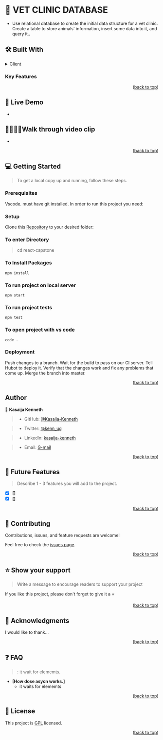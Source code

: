 # 📖 VET CLINIC DATABASE <a name=""></a>
- Use relational database to create the initial data structure for a vet clinic. Create a table to store animals' information, insert some data into it, and query it..
## 🛠 Built With <a name="built-with"></a>

<details>
  <summary>Client</summary>
  <ul>
    <li><a href=""></a></li>
  </ul>
</details>

### Key Features <a name="Conneting to api server"></a>

> 

<p align="right">(<a href="#readme-top">back to top</a>)</p>

## 🚀 Live Demo <a name="live-demo"></a>

- []()

## 🚶‍♂️🚶‍♂️Walk through video clip
- []()

<p align="right">(<a href="#readme-top">back to top</a>)</p>

## 💻 Getting Started <a name="getting-started"></a>

> To get a local copy up and running, follow these steps.

### Prerequisites

Vscode. must have git installed.
In order to run this project you need:
### Setup
Clone this [Repository]() to your desired folder:

### To enter Directory
> cd react-capstone
### To Install Packages
`npm install`
### To run project on local server
`npm start`
### To run project tests
`npm test`
### To open project with vs code 
`code .`
 ### Deployment
  Push changes to a branch. Wait for the build to pass on our CI server. Tell Hubot to deploy it. Verify that the changes work and fix any problems that come up. Merge the branch into master.

<p align="right">(<a href="#readme-top">back to top</a>)</p>

## Author <a name=""></a>

👤 **Kasaija Kenneth**

> - GitHub: [@Kasaija-Kenneth](https://github.com/Kasaija-Kenneth)

> - Twitter: [@kenn_ug](https://twitter.com/@kenn_ug)

> - LinkedIn: [kasaija-kenneth](https://linkedin.com/in/kasaija-kenneth)

> - Email: [G-mail](kasaijak@gmail.com)

<p align="right">(<a href="#readme-top">back to top</a>)</p>

## 🔭 Future Features <a name="future-features"></a>

> Describe 1 - 3 features you will add to the project.

- [x] **[]**
- [x] **[]**

<p align="right">(<a href="#readme-top">back to top</a>)</p>

## 🤝 Contributing <a name="contributing"></a>

Contributions, issues, and feature requests are welcome!

Feel free to check the [issues page]().

<p align="right">(<a href="#readme-top">back to top</a>)</p>

## ⭐️ Show your support <a name="support"></a>

> Write a message to encourage readers to support your project

If you like this project, please don't forget to give it a ⭐️

<p align="right">(<a href="#readme-top">back to top</a>)</p>

<!-- ACKNOWLEDGEMENTS -->

## 🙏 Acknowledgments <a name="acknowledgements"></a>

>

I would like to thank...

<p align="right">(<a href="#readme-top">back to top</a>)</p>

<!-- FAQ (optional) -->

## ❓ FAQ <a name="faq"></a>

> : it  wait for elememts.

- **[How dose asycn works.]**
  - it  waits for elememts


<p align="right">(<a href="#readme-top">back to top</a>)</p>

<!-- LICENSE -->

## 📝 License <a name="license"></a>

This project is [GPL](./LICENSE) licensed.

<p align="right">(<a href="#readme-top">back to top</a>)</p>
